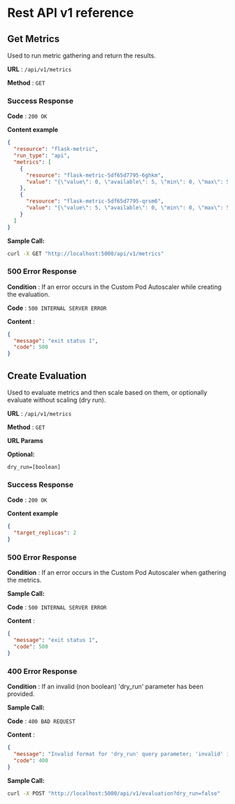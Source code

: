 # Rest API v1 reference

## Get Metrics

Used to run metric gathering and return the results.

**URL** : `/api/v1/metrics`

**Method** : `GET`

### Success Response

**Code** : `200 OK`

**Content example**

```json
{
  "resource": "flask-metric",
  "run_type": "api",
  "metrics": [
    {
      "resource": "flask-metric-5df65d7795-6ghkm",
      "value": "{\"value\": 0, \"available\": 5, \"min\": 0, \"max\": 5}"
    },
    {
      "resource": "flask-metric-5df65d7795-qrsm6",
      "value": "{\"value\": 5, \"available\": 0, \"min\": 0, \"max\": 5}"
    }
  ]
}
```

**Sample Call:**

```bash
curl -X GET "http://localhost:5000/api/v1/metrics"
```

### 500 Error Response

**Condition** : If an error occurs in the Custom Pod Autoscaler while creating the evaluation.

**Code** : `500 INTERNAL SERVER ERROR`

**Content** :

```json
{
  "message": "exit status 1",
  "code": 500
}
```

## Create Evaluation

Used to evaluate metrics and then scale based on them, or optionally evaluate without scaling (dry run).

**URL** : `/api/v1/metrics`

**Method** : `GET`

**URL Params**

**Optional:**

`dry_run=[boolean]`

### Success Response

**Code** : `200 OK`

**Content example**

```json
{
  "target_replicas": 2
}
```

### 500 Error Response

**Condition** : If an error occurs in the Custom Pod Autoscaler when gathering the metrics.

**Sample Call:**

**Code** : `500 INTERNAL SERVER ERROR`

**Content** :

```json
{
  "message": "exit status 1",
  "code": 500
}
```

### 400 Error Response

**Condition** : If an invalid (non boolean) 'dry_run' parameter has been provided.

**Sample Call:**

**Code** : `400 BAD REQUEST`

**Content** :

```json
{
  "message": "Invalid format for 'dry_run' query parameter; 'invalid' is not a valid boolean value",
  "code": 400
}
```

**Sample Call:**

```bash
curl -X POST "http://localhost:5000/api/v1/evaluation?dry_run=false"
```